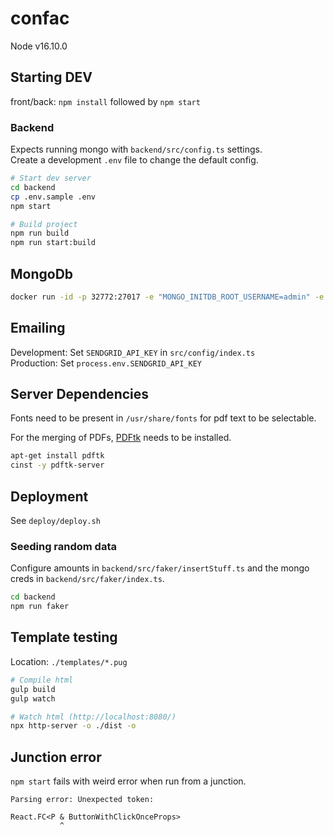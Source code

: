 confac
======

Node v16.10.0


## Starting DEV

front/back: `npm install` followed by `npm start`

### Backend

Expects running mongo with `backend/src/config.ts` settings.  
Create a development `.env` file to change the default config.

```bash
# Start dev server
cd backend
cp .env.sample .env
npm start

# Build project
npm run build
npm run start:build
```

## MongoDb

```bash
docker run -id -p 32772:27017 -e "MONGO_INITDB_ROOT_USERNAME=admin" -e "MONGO_INITDB_ROOT_PASSWORD=pwd" -v /volume1/docker/mongo-data:/data/db --name confac-mongo mongo:3.6.3
```



## Emailing

Development: Set `SENDGRID_API_KEY` in `src/config/index.ts`  
Production: Set `process.env.SENDGRID_API_KEY`  



## Server Dependencies

Fonts need to be present in `/usr/share/fonts` for pdf text to be selectable.

For the merging of PDFs, [PDFtk](https://www.pdflabs.com/tools/pdftk-the-pdf-toolkit/) needs to be installed.

```bash
apt-get install pdftk
cinst -y pdftk-server
```


## Deployment

See `deploy/deploy.sh`


### Seeding random data

Configure amounts in `backend/src/faker/insertStuff.ts`
and the mongo creds in `backend/src/faker/index.ts`.

```sh
cd backend
npm run faker
```



## Template testing


Location: `./templates/*.pug`

```bash
# Compile html
gulp build
gulp watch

# Watch html (http://localhost:8080/)
npx http-server -o ./dist -o
```



## Junction error

`npm start` fails with weird error when run from a junction.

```text
Parsing error: Unexpected token:

React.FC<P & ButtonWithClickOnceProps>
           ^
```
